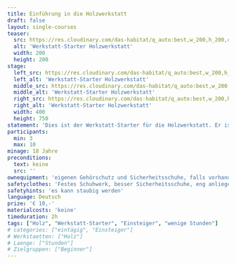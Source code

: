 ```yaml
---
title: Einführung in die Holzwerkstatt
draft: false
layout: single-courses
teaser:
  src: https://res.cloudinary.com/das-habitat/q_auto:best,w_200,h_200,c_fill,f_auto,dpr_auto/v1586981042/kurse/_DSC9820_preview_nvndnb.jpg
  alt: 'Werkstatt-Starter Holzwerkstatt'
  width: 200
  height: 200
stage:
  left_src: https://res.cloudinary.com/das-habitat/q_auto:best,w_200,h_200,c_fill,f_auto,dpr_auto/v1586981041/kurse/_DSC9816_preview_uydnbg.jpg
  left_alt: 'Werkstatt-Starter Holzwerkstatt'
  middle_src: https://res.cloudinary.com/das-habitat/q_auto:best,w_200,h_200,c_fill,f_auto,dpr_auto/v1586981041/kurse/_DSC9818_preview_gqkjnc.jpg
  middle_alt: 'Werkstatt-Starter Holzwerkstatt'
  right_src: https://res.cloudinary.com/das-habitat/q_auto:best,w_200,h_200,c_fill,f_auto,dpr_auto/v1586981042/kurse/_DSC9819_preview_l2mqe1.jpg
  right_alt: 'Werkstatt-Starter Holzwerkstatt'
  width: 400
  height: 750
statement: 'Dies ist der Werkstatt-Starter für die Holzwerkstatt. Er ist die Voraussetzung um selbständig in der Holzwerkstatt arbeiten zu dürfen. Der Kurs gibt insbesondere Sicherheitshinweise und erklärt die für Beginner wichtigsten Werkzeuge und Maschinen.'
participants: 
  min: 3
  max: 10
minage: 18 Jahre
preconditions: 
  text: keine
  src: ''
ownequipment: 'eigenen Gehörschutz und Sicherheitsschuhe, falls vorhanden'
safetyclothes: 'Festes Schuhwerk, besser Sicherheitsschuhe, eng anliegende Kleidung, Haarbedeckung'
safetyhints: 'es kann staubig werden'
language: Deutsch
prize: '€ 10,-'
materialcosts: 'keine'
timeduration: 2h
tags: ["Holz", "Werkstatt-Starter", "Einsteiger", "wenige Stunden"]
# categories: ["eintägig", "Einsteiger"]
# Werkstaetten: ["Holz"]
# Laenge: ["Stunden"]
# Zielgruppen: ["Beginner"]
---
```

